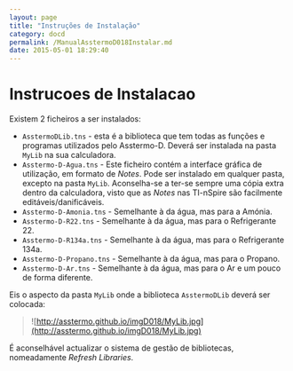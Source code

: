 ```yaml
---
layout: page
title: "Instruções de Instalação"
category: docd
permalink: /ManualAsstermoD018Instalar.md
date: 2015-05-01 18:29:40
---
```


# Instrucoes de Instalacao
Existem 2 ficheiros a ser instalados:
  * `AsstermoDLib.tns` - esta é a biblioteca que tem todas as funções e programas utilizados pelo Asstermo-D. Deverá ser instalada na pasta `MyLib` na sua calculadora.
  * `Asstermo-D-Agua.tns` - Este ficheiro contém a interface gráfica de utilização, em formato de _Notes_. Pode ser instalado em qualquer pasta, excepto na pasta `MyLib`. Aconselha-se a ter-se sempre uma cópia extra dentro da calculadora, visto que as _Notes_ nas TI-nSpire são facilmente editáveis/danificáveis.
  * `Asstermo-D-Amonia.tns` - Semelhante à da água, mas para a Amónia.
  * `Asstermo-D-R22.tns` - Semelhante à da água, mas para o Refrigerante 22.
  * `Asstermo-D-R134a.tns` - Semelhante à da água, mas para o Refrigerante 134a.
  * `Asstermo-D-Propano.tns` - Semelhante à da água, mas para o Propano.
  * `Asstermo-D-Ar.tns` - Semelhante à da água, mas para o Ar e um pouco de forma diferente.

Eis o aspecto da pasta `MyLib` onde a biblioteca `AsstermoDLib` deverá ser colocada:

> ![http://asstermo.github.io/imgD018/MyLib.jpg](http://asstermo.github.io/imgD018/MyLib.jpg)

É aconselhável actualizar o sistema de gestão de bibliotecas, nomeadamente _Refresh Libraries_.
